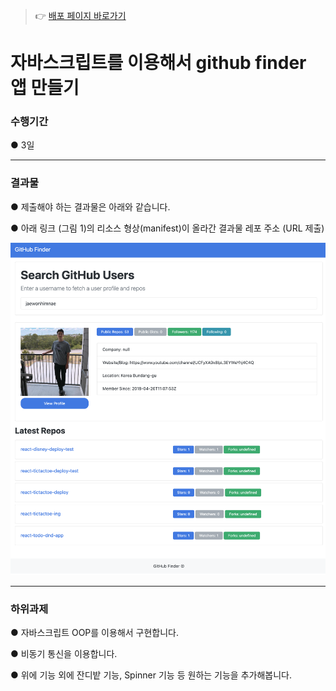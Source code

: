 > 👉 [배포 페이지 바로가기](https://sj70.github.io/github_finder/)

# 자바스크립트를 이용해서 github finder 앱 만들기

### 수행기간

● 3일

---

### 결과물

● 제출해야 하는 결과물은 아래와 같습니다.

● 아래 링크 (그림 1)의 리소스 형상(manifest)이 올라간 결과물 레포 주소 (URL 제출)

![그림 1](./img/github-finder-ref.png)

---

### 하위과제

● 자바스크립트 OOP를 이용해서 구현합니다.

● 비동기 통신을 이용합니다.

● 위에 기능 외에 잔디밭 기능, Spinner 기능 등 원하는 기능을 추가해봅니다.
